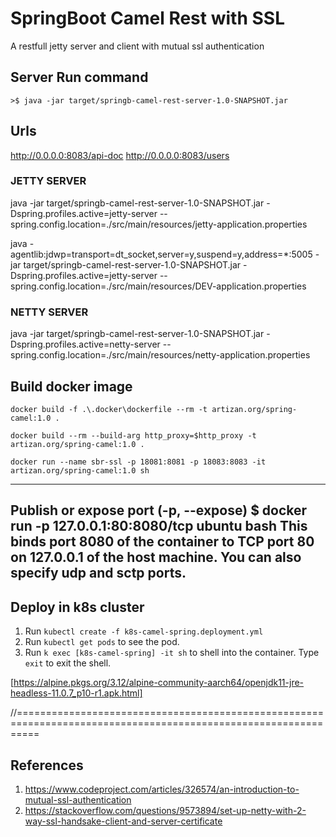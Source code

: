 # SpringBoot Camel Rest with SSL
A restfull jetty server and client with mutual ssl authentication

## Server Run command
`>$ java -jar target/springb-camel-rest-server-1.0-SNAPSHOT.jar`

## Urls
http://0.0.0.0:8083/api-doc
http://0.0.0.0:8083/users


### JETTY SERVER

java -jar target/springb-camel-rest-server-1.0-SNAPSHOT.jar -Dspring.profiles.active=jetty-server --spring.config.location=./src/main/resources/jetty-application.properties

java -agentlib:jdwp=transport=dt_socket,server=y,suspend=y,address=*:5005 -jar target/springb-camel-rest-server-1.0-SNAPSHOT.jar -Dspring.profiles.active=jetty-server --spring.config.location=./src/main/resources/DEV-application.properties

### NETTY SERVER

java -jar target/springb-camel-rest-server-1.0-SNAPSHOT.jar -Dspring.profiles.active=netty-server --spring.config.location=./src/main/resources/netty-application.properties



## Build docker image
`docker build -f .\.docker\dockerfile --rm -t artizan.org/spring-camel:1.0 .`

`docker build --rm --build-arg http_proxy=$http_proxy -t artizan.org/spring-camel:1.0 .`

`docker run --name sbr-ssl -p 18081:8081 -p 18083:8083 -it artizan.org/spring-camel:1.0 sh`

----------------------------------------------
Publish or expose port (-p, --expose)
$ docker run -p 127.0.0.1:80:8080/tcp ubuntu bash
This binds port 8080 of the container to TCP port 80 on 127.0.0.1 of the host machine. You can also specify udp and sctp ports.
----------------------------------------------

## Deploy in k8s cluster
1. Run `kubectl create -f k8s-camel-spring.deployment.yml`
2. Run `kubectl get pods` to see the pod.
3. Run `k exec [k8s-camel-spring] -it sh` to shell into the container. Type `exit` to exit the shell.













[https://alpine.pkgs.org/3.12/alpine-community-aarch64/openjdk11-jre-headless-11.0.7_p10-r1.apk.html]











//================================================================================================================
## References

1) https://www.codeproject.com/articles/326574/an-introduction-to-mutual-ssl-authentication
2) https://stackoverflow.com/questions/9573894/set-up-netty-with-2-way-ssl-handsake-client-and-server-certificate


